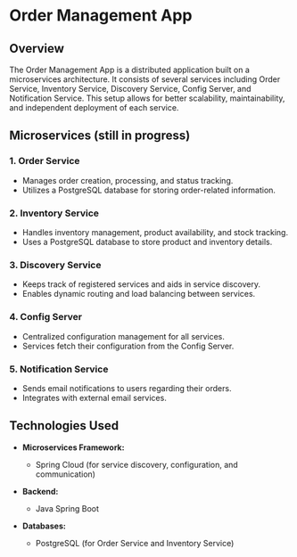# Order Management App

## Overview

The Order Management App is a distributed application built on a microservices architecture. It consists of several services including Order Service, Inventory Service, Discovery Service, Config Server, and Notification Service. This setup allows for better scalability, maintainability, and independent deployment of each service.

## Microservices (still in progress)

### 1. Order Service

- Manages order creation, processing, and status tracking.
- Utilizes a PostgreSQL database for storing order-related information.

### 2. Inventory Service

- Handles inventory management, product availability, and stock tracking.
- Uses a PostgreSQL database to store product and inventory details.

### 3. Discovery Service

- Keeps track of registered services and aids in service discovery.
- Enables dynamic routing and load balancing between services.

### 4. Config Server

- Centralized configuration management for all services.
- Services fetch their configuration from the Config Server.

### 5. Notification Service

- Sends email notifications to users regarding their orders.
- Integrates with external email services.

## Technologies Used

- **Microservices Framework:**
  - Spring Cloud (for service discovery, configuration, and communication)

- **Backend:**
  - Java Spring Boot

- **Databases:**
  - PostgreSQL (for Order Service and Inventory Service)
